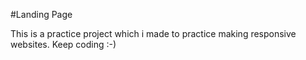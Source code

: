 #Landing Page

This is a practice project which i made to practice making responsive websites.
Keep coding :-)